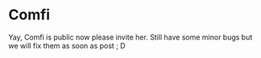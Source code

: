 # Comfi

Yay, Comfi is public now please invite her. Still have some minor bugs but we will fix them as soon as post ; D
